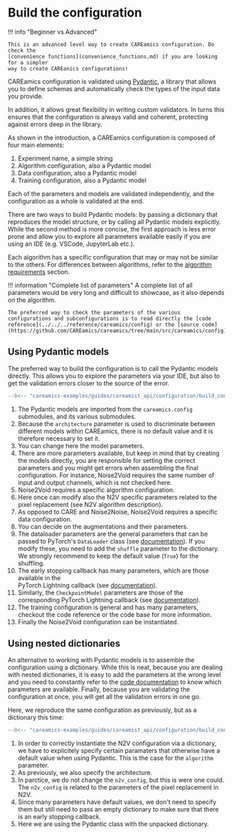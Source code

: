 # Build the configuration

!!! info "Beginner vs Advanced"

    This is an advanced level way to create CAREamics configuration. Do check the
    [convenience functions](convenience_functions.md) if you are looking for a simpler
    way to create CAREanics configurations!


CAREamics configuration is validated using [Pydantic](https://docs.pydantic.dev/latest/), 
a library that allows you to define schemas and automatically check the types of the 
input data you provide. 

In addition, it allows great flexibility in writing custom validators. In turns this
ensures that the configuration is always valid and coherent, protecting against errors
deep in the library.

As shown in the introduction, a CAREamics configuration is composed of four main elements:

1. Experiment name, a simple string
2. Algorithm configuration, also a Pydantic model
3. Data configuration, also a Pydantic model
4. Training configuration, also a Pydantic model

Each of the parameters and models are validated independently, and the configuration as a whole is validated at the end.

There are two ways to build Pydantic models: by passing a dictionary that reproduces the
model structure, or by calling all Pydantic models explicitly. While the second method is 
more concise, the first approach is less error prone and allow you to explore all
parameters available easily if you are using an IDE (e.g. VSCode, JupyterLab etc.).

Each algorithm has a specific configuration that may or may not be similar to the others.
For differences between algorithms, refer to the [algorithm requirements](algorithm_requirements.md) section.


!!! information "Complete list of parameters"
    A complete list of all parameters would be very long and difficult to showcase, as
    it also depends on the algorithm.

    The preferred way to check the parameters of the various configurations and subconfigurations is to read directly the [code reference](../../../reference/careamics/config) or the [source code](https://github.com/CAREamics/careamics/tree/main/src/careamics/config).


## Using Pydantic models

The preferred way to build the configuration is to call the Pydantic models directly. This
allows you to explore the parameters via your IDE, but also to get the validation errors
closer to the source of the error.

```python title="Building the configuration using Pydantic models"
--8<-- "careamics-examples/guides/careamist_api/configuration/build_configuration.py:pydantic"
```

1. The Pydantic models are imported from the `careamics.config` 
    submodules, and its various submodules.
2. Because the `architecture` parameter is used to discriminate between different models
    within CAREamics, there is no default value and it is therefore necessary to set it.
3. You can change here the model parameters.
4. There are more parameters available, but keep in mind that by creating the models
    directly, you are responsible for setting the correct parameters and you might get
    errors when assembling the final configuration. For instance, Noise2Void requires
    the same number of input and output channels, which is not checked here.
5. Noise2Void requires a specific algorithm configuration.
6. Here once can modify also the N2V specific parameters related to the pixel replacement (see
    N2V algorithm description).
7. As opposed to CARE and Noise2Noise, Noise2Void requires a specific data configuration.
8. You can decide on the augmentations and their parameters.
9. The dataloader parameters are the general parameters that can be passed to PyTorch's
    `DataLoader` class (see [documentation](https://pytorch.org/docs/stable/data.html#torch.utils.data.DataLoader)). If
    you modify these, you need to add the `shuffle` parameter to the dictionary. We strongly
    recommend to keep the default value (`True`) for the shuffling.
10. The early stopping callback has many parameters, which are those available in the  
    PyTorch Lightning callback (see [documentation](https://lightning.ai/docs/pytorch/stable/api/lightning.pytorch.callbacks.EarlyStopping.html#lightning.pytorch.callbacks.EarlyStopping)).
11. Similarly, the `CheckpointModel` parameters are those of the corresponding PyTorch
    Lightning callback (see [documentation](https://lightning.ai/docs/pytorch/stable/api/lightning.pytorch.callbacks.ModelCheckpoint.html)).
12. The training configuration is general and has many parameters, checkout the code
    reference or the code base for more information.
13. Finally the Noise2Void configuration can be instantiated.

## Using nested dictionaries

An alternative to working with Pydantic models is to assemble the configuration using
a dictionary. While this is neat, because you are dealing with nested dictionaries, it is easy to add the parameters at the wrong level and you need to constantly refer to the [code documentation](../../../../reference) to know which parameters are available. Finally, because you are validating the configuration at once, you will get all the validation
errors in one go.

Here, we reproduce the same configuration as previously, but as a dictionary this time:

```python title="Building the configuration with a dictionary"
--8<-- "careamics-examples/guides/careamist_api/configuration/build_configuration.py:as_dict"
```

1. In order to correctly instantiate the N2V configuration via a dictionary, we have
    to explicitely specify certain paramaters that otherwise have a default value when
    using Pydantic. This is the case for the `algorithm` parameter.
2. As previously, we also specify the architecture.
3. In parctice, we do not change the `n2v_config`, but this is were one could. The `n2v_config`
    is related to the parameters of the pixel replacement in N2V.
4. Since many parameters have default values, we don't need to specify them but still
    need to pass an empty dictionary to make sure that there is an early stopping
    callback.
5. Here we are using the Pydantic class with the unpacked dictionary.
